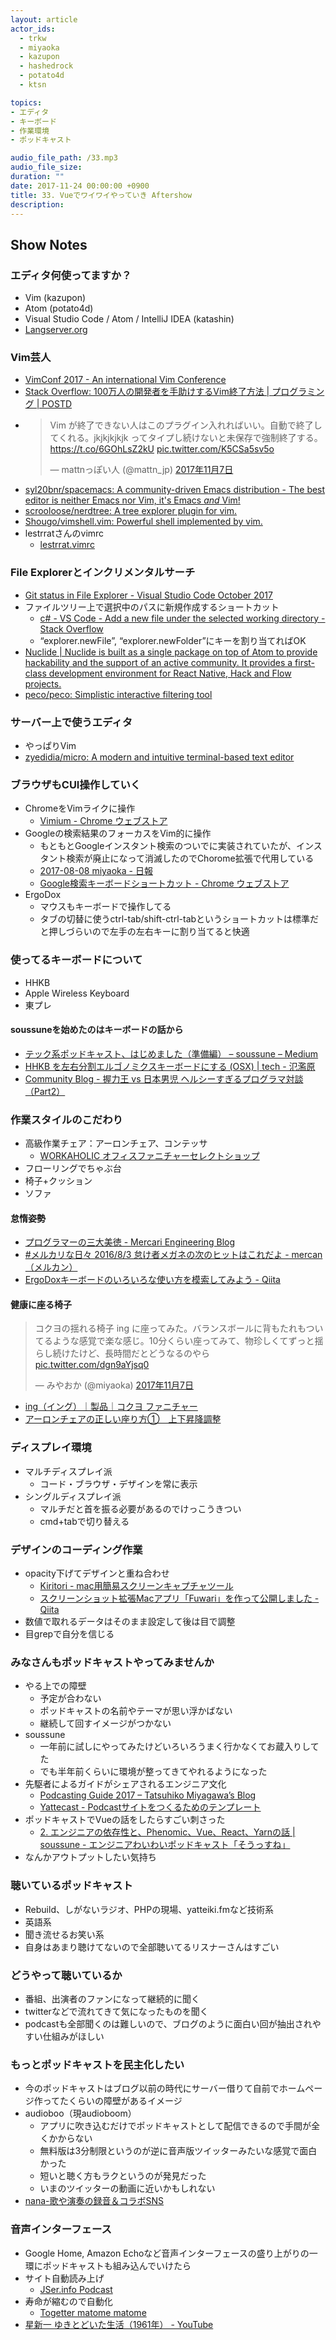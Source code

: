 ```yaml
---
layout: article
actor_ids:
  - trkw
  - miyaoka
  - kazupon
  - hashedrock
  - potato4d
  - ktsn

topics:
- エディタ
- キーボード
- 作業環境
- ポッドキャスト

audio_file_path: /33.mp3
audio_file_size:
duration: ""
date: 2017-11-24 00:00:00 +0900
title: 33. Vueでワイワイやっていき Aftershow
description:
---
```


## Show Notes

### エディタ何使ってますか？
- Vim (kazupon)
- Atom (potato4d)
- Visual Studio Code / Atom / IntelliJ IDEA (katashin)
- [Langserver.org](https://langserver.org/)

### Vim芸人
- [VimConf 2017 - An international Vim Conference](http://vimconf.vim-jp.org/2017/)
- [Stack Overflow: 100万人の開発者を手助けするVim終了方法 \| プログラミング \| POSTD](http://postd.cc/stack-overflow-helping-one-million-developers-exit-vim/)
- <blockquote class="twitter-tweet" data-lang="ja"><p lang="ja" dir="ltr">Vim が終了できない人はこのプラグイン入れればいい。自動で終了してくれる。jkjkjkjkjk ってタイプし続けないと未保存で強制終了する。<a href="https://t.co/6GOhLsZ2kU">https://t.co/6GOhLsZ2kU</a> <a href="https://t.co/K5CSa5sv5o">pic.twitter.com/K5CSa5sv5o</a></p>&mdash; mattnっぽい人 (@mattn_jp) <a href="https://twitter.com/mattn_jp/status/927776711877435392?ref_src=twsrc%5Etfw">2017年11月7日</a></blockquote>
- [syl20bnr/spacemacs: A community-driven Emacs distribution - The best editor is neither Emacs nor Vim, it's Emacs *and* Vim!](https://github.com/syl20bnr/spacemacs)
- [scrooloose/nerdtree: A tree explorer plugin for vim.](https://github.com/scrooloose/nerdtree)
- [Shougo/vimshell.vim: Powerful shell implemented by vim.](https://github.com/Shougo/vimshell.vim)
- lestrratさんのvimrc
  - [lestrrat.vimrc](https://gist.github.com/lestrrat/373716)

### File Explorerとインクリメンタルサーチ
- [Git status in File Explorer - Visual Studio Code October 2017](https://code.visualstudio.com/updates/v1_18#_git-status-in-file-explorer)
- ファイルツリー上で選択中のパスに新規作成するショートカット
  - [c# - VS Code - Add a new file under the selected working directory - Stack Overflow](https://stackoverflow.com/questions/39599514/vs-code-add-a-new-file-under-the-selected-working-directory)
  - “explorer.newFile”, “explorer.newFolder”にキーを割り当てればOK
- [Nuclide \| Nuclide is built as a single package on top of Atom to provide hackability and the support of an active community. It provides a first-class development environment for React Native, Hack and Flow projects.](https://nuclide.io/)
- [peco/peco: Simplistic interactive filtering tool](https://github.com/peco/peco)

### サーバー上で使うエディタ
- やっぱりVim
- [zyedidia/micro: A modern and intuitive terminal-based text editor](https://github.com/zyedidia/micro)


### ブラウザもCUI操作していく
- ChromeをVimライクに操作
  - [Vimium - Chrome ウェブストア](https://chrome.google.com/webstore/detail/vimium/dbepggeogbaibhgnhhndojpepiihcmeb)
- Googleの検索結果のフォーカスをVim的に操作
  - もともとGoogleインスタント検索のついでに実装されていたが、インスタント検索が廃止になって消滅したのでChorome拡張で代用している
  - [2017-08-08 miyaoka - 日報](https://nippo.wikihub.io/@miyaoka/20170808150412)
  - [Google検索キーボードショートカット - Chrome ウェブストア](https://chrome.google.com/webstore/detail/google-search-results-sho/dchaandmcifgjemlhiekookpgjmkcelg/related?hl=ja)
- ErgoDox
  - マウスもキーボードで操作してる
  - タブの切替に使うctrl-tab/shift-ctrl-tabというショートカットは標準だと押しづらいので左手の左右キーに割り当てると快適

### 使ってるキーボードについて
- HHKB
- Apple Wireless Keyboard
- 東プレ

#### soussuneを始めたのはキーボードの話から
- [テック系ポッドキャスト、はじめました（準備編） – soussune – Medium](https://medium.com/soussune/%E3%83%86%E3%83%83%E3%82%AF%E7%B3%BB%E3%83%9D%E3%83%83%E3%83%89%E3%82%AD%E3%83%A3%E3%82%B9%E3%83%88-%E3%81%AF%E3%81%98%E3%82%81%E3%81%BE%E3%81%97%E3%81%9F-369bd1efcd3a)
- [HHKB を左右分割エルゴノミクスキーボードにする (OSX) \| tech - 氾濫原](https://lowreal.net/2016/07/20/1)
- [Community Blog - 握力王 vs 日本男児 ヘルシーすぎるプログラマ対談（Part2）](https://www.oreilly.co.jp/community/blog/2016/03/helthy-programmers-talk-training-part2.html)

### 作業スタイルのこだわり
- 高級作業チェア：アーロンチェア、コンテッサ
  - [WORKAHOLIC オフィスファニチャーセレクトショップ](https://www.iamworkaholic.jp/)
- フローリングでちゃぶ台
- 椅子+クッション
- ソファ

#### 怠惰姿勢
- [プログラマーの三大美徳 - Mercari Engineering Blog](http://tech.mercari.com/entry/2016/06/30/181442)
- [#メルカリな日々 2016/8/3 怠け者メガネの次のヒットはこれだよ - mercan（メルカン）](http://mercan.mercari.com/entry/2016/08/02/194622)
- [ErgoDoxキーボードのいろいろな使い方を模索してみよう - Qiita](https://qiita.com/miyaoka/items/a0d0797a5d9e183cd2cd)

#### 健康に座る椅子
<blockquote class="twitter-tweet" data-lang="ja"><p lang="ja" dir="ltr">コクヨの揺れる椅子 ing に座ってみた。バランスボールに背もたれもついてるような感覚で楽な感じ。10分くらい座ってみて、物珍しくてずっと揺らし続けたけど、長時間だとどうなるのやら <a href="https://t.co/dgn9aYjsq0">pic.twitter.com/dgn9aYjsq0</a></p>&mdash; みやおか (@miyaoka) <a href="https://twitter.com/miyaoka/status/927804450449657856?ref_src=twsrc%5Etfw">2017年11月7日</a></blockquote>

- [ing（イング）｜製品｜コクヨ ファニチャー](http://www.kokuyo-furniture.co.jp/products/office/ing/)
- [アーロンチェアの正しい座り方①　上下昇降調整](http://shobundo.biz/blog/hermanmiller/aeron/suwarikata1)

### ディスプレイ環境
- マルチディスプレイ派
  - コード・ブラウザ・デザインを常に表示
- シングルディスプレイ派
  - マルチだと首を振る必要があるのでけっこうきつい
  - cmd+tabで切り替える

### デザインのコーディング作業
- opacity下げてデザインと重ね合わせ
  - [Kiritori - mac用簡易スクリーンキャプチャツール](http://kiritori.ruhenheim.org/jp/)
  - [スクリーンショット拡張Macアプリ「Fuwari」を作って公開しました - Qiita](https://qiita.com/kentya6/items/00599091bd987b5fa797)
- 数値で取れるデータはそのまま設定して後は目で調整
- 目grepで自分を信じる

### みなさんもポッドキャストやってみませんか
- やる上での障壁
  - 予定が合わない
  - ポッドキャストの名前やテーマが思い浮かばない
  - 継続して回すイメージがつかない
- soussune
  - 一年前に試しにやってみたけどいろいろうまく行かなくてお蔵入りしてた
  - でも半年前くらいに環境が整ってきてやれるようになった
- 先駆者によるガイドがシェアされるエンジニア文化
  - [Podcasting Guide 2017 – Tatsuhiko Miyagawa’s Blog](https://weblog.bulknews.net/podcasting-guide-2017-2e88531a367d)
  - [Yattecast - Podcastサイトをつくるためのテンプレート](https://r7kamura.github.io/yattecast/)
- ポッドキャストでVueの話をしたらすごい刺さった
  - [2. エンジニアの依存性と、Phenomic、Vue、React、Yarnの話 \| soussune - エンジニアわいわいポッドキャスト「そうっすね」](https://soussune.com/episode/2)
- なんかアウトプットしたい気持ち

### 聴いているポッドキャスト
- Rebuild、しがないラジオ、PHPの現場、yatteiki.fmなど技術系
- 英語系
- 聞き流せるお笑い系
- 自身はあまり聴けてないので全部聴いてるリスナーさんはすごい

### どうやって聴いているか
- 番組、出演者のファンになって継続的に聞く
- twitterなどで流れてきて気になったものを聞く
- podcastも全部聞くのは難しいので、ブログのように面白い回が抽出されやすい仕組みがほしい

### もっとポッドキャストを民主化したい
- 今のポッドキャストはブログ以前の時代にサーバー借りて自前でホームページ作ってたくらいの障壁があるイメージ
- audioboo（現audioboom）
  - アプリに吹き込むだけでポッドキャストとして配信できるので手間が全くかからない
  - 無料版は3分制限というのが逆に音声版ツイッターみたいな感覚で面白かった
  - 短いと聴く方もラクというのが発見だった
  - いまのツイッターの動画に近いかもしれない
- [nana-歌や演奏の録音＆コラボSNS](https://itunes.apple.com/jp/app/nana-%E6%AD%8C%E3%82%84%E6%BC%94%E5%A5%8F%E3%81%AE%E9%8C%B2%E9%9F%B3-%E3%82%B3%E3%83%A9%E3%83%9Csns/id540360389?mt=8)

### 音声インターフェース
- Google Home, Amazon Echoなど音声インターフェースの盛り上がりの一環にポッドキャストも組み込んでいけたら
- サイト自動読み上げ
  - [JSer.info Podcast](https://jser.info/podcast/)
- 寿命が縮むので自動化
  - [Togetter matome matome](https://www.slideshare.net/otsune/togetter-matome-matome)
- [星新一 ゆきとどいた生活（1961年） - YouTube](https://www.youtube.com/watch?v=4bc-pcUycHA)
